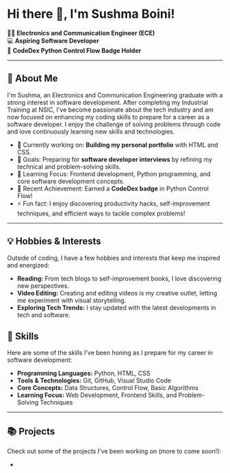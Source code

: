 # Hi there 👋, I'm Sushma Boini!

👩‍🎓 **Electronics and Communication Engineer (ECE)**  
💻 **Aspiring Software Developer**  
🏅 **CodeDex Python Control Flow Badge Holder**  

---

## 🚀 About Me
I'm Sushma, an Electronics and Communication Engineering graduate with a strong interest in software development. After completing my Industrial Training at NSIC, I've become passionate about the tech industry and am now focused on enhancing my coding skills to prepare for a career as a software developer. I enjoy the challenge of solving problems through code and love continuously learning new skills and technologies.

- 🔭 Currently working on: **Building my personal portfolio** with HTML and CSS.
- 🎯 Goals: Preparing for **software developer interviews** by refining my technical and problem-solving skills.
- 🌱 Learning Focus: Frontend development, Python programming, and core software development concepts.
- 🎉 Recent Achievement: Earned a **CodeDex badge** in Python Control Flow!
- ⚡ Fun fact: I enjoy discovering productivity hacks, self-improvement techniques, and efficient ways to tackle complex problems!

---

## 💡 Hobbies & Interests
Outside of coding, I have a few hobbies and interests that keep me inspired and energized:
- **Reading:** From tech blogs to self-improvement books, I love discovering new perspectives.
- **Video Editing:** Creating and editing videos is my creative outlet, letting me experiment with visual storytelling.
- **Exploring Tech Trends:** I stay updated with the latest developments in tech and software.

## 💼 Skills
Here are some of the skills I've been honing as I prepare for my career in software development:
- **Programming Languages:** Python, HTML, CSS
- **Tools & Technologies:** Git, GitHub, Visual Studio Code
- **Core Concepts:** Data Structures, Control Flow, Basic Algorithms
- **Learning Focus:** Web Development, Frontend Skills, and Problem-Solving Techniques

---

## 📚 Projects
Check out some of the projects I've been working on (more to come soon!):
- <!-- Hidden resources for personal reference
[Portfolio project](https://portfolio.example.com) -->– A showcase of my projects, skills, and resume, built using HTML and CSS.
- **Mock Interview Prep Projects** – Practicing coding problems to prepare for software developer interviews.

---

## 🌐 Connect with Me
I’m always open to networking and collaboration opportunities! Feel free to reach out or follow my journey here:
- **LinkedIn:** [linkedin.com/in/sushma-boini](#)
- **Email:** sushmaboini899@gmail.com

---

## 📖 Quote I Live By
> **"Continuous learning fuels success."**  
This quote reminds me of the value of growth and curiosity, as I work toward a career in software development.

---

Thanks for visiting my profile! 😊 Feel free to explore my repositories and connect. I’m excited to keep learning, building, and contributing to the tech community.
